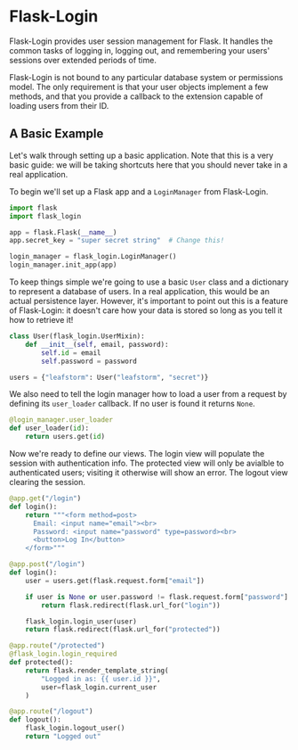 # Flask-Login

Flask-Login provides user session management for Flask. It handles the common
tasks of logging in, logging out, and remembering your users' sessions over
extended periods of time.

Flask-Login is not bound to any particular database system or permissions
model. The only requirement is that your user objects implement a few methods,
and that you provide a callback to the extension capable of loading users from
their ID.



## A Basic Example

Let's walk through setting up a basic application. Note that this is a very basic guide:
we will be taking shortcuts here that you should never take in a real application.

To begin we'll set up a Flask app and a `LoginManager` from Flask-Login.

```python
import flask
import flask_login

app = flask.Flask(__name__)
app.secret_key = "super secret string"  # Change this!

login_manager = flask_login.LoginManager()
login_manager.init_app(app)
```

To keep things simple we're going to use a basic `User` class and a dictionary to
represent a database of users. In a real application, this would be an actual
persistence layer. However, it's important to point out this is a feature of
Flask-Login: it doesn't care how your data is stored so long as you tell it how to
retrieve it!

```python
class User(flask_login.UserMixin):
    def __init__(self, email, password):
        self.id = email
        self.password = password

users = {"leafstorm": User("leafstorm", "secret")}
```

We also need to tell the login manager how to load a user from a request by defining its
`user_loader` callback. If no user is found it returns `None`.

```python
@login_manager.user_loader
def user_loader(id):
    return users.get(id)
```

Now we're ready to define our views. The login view will populate the session with
authentication info. The protected view will only be avialble to authenticated users;
visiting it otherwise will show an error. The logout view clearing the session.

```python
@app.get("/login")
def login():
    return """<form method=post>
      Email: <input name="email"><br>
      Password: <input name="password" type=password><br>
      <button>Log In</button>
    </form>"""

@app.post("/login")
def login():
    user = users.get(flask.request.form["email"])

    if user is None or user.password != flask.request.form["password"]:
        return flask.redirect(flask.url_for("login"))

    flask_login.login_user(user)
    return flask.redirect(flask.url_for("protected"))

@app.route("/protected")
@flask_login.login_required
def protected():
    return flask.render_template_string(
        "Logged in as: {{ user.id }}",
        user=flask_login.current_user
    )

@app.route("/logout")
def logout():
    flask_login.logout_user()
    return "Logged out"
```
